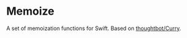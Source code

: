 # Memoize

A set of memoization functions for Swift. Based on [thoughtbot/Curry].

[thoughtbot/Curry]: https://github.com/thoughtbot/Curry
